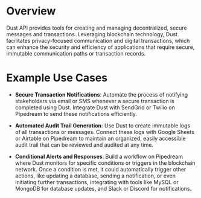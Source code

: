 # Overview

Dust API provides tools for creating and managing decentralized, secure messages and transactions. Leveraging blockchain technology, Dust facilitates privacy-focused communication and digital transactions, which can enhance the security and efficiency of applications that require secure, immutable communication paths or transaction records.

# Example Use Cases

- **Secure Transaction Notifications**: Automate the process of notifying stakeholders via email or SMS whenever a secure transaction is completed using Dust. Integrate Dust with SendGrid or Twilio on Pipedream to send these notifications efficiently.

- **Automated Audit Trail Generation**: Use Dust to create immutable logs of all transactions or messages. Connect these logs with Google Sheets or Airtable on Pipedream to maintain an organized, easily accessible audit trail that can be reviewed and audited at any time.

- **Conditional Alerts and Responses**: Build a workflow on Pipedream where Dust monitors for specific conditions or triggers in the blockchain network. Once a condition is met, it could automatically trigger other actions, like updating a database, sending a notification, or even initiating further transactions, integrating with tools like MySQL or MongoDB for database updates, and Slack or Discord for notifications.
